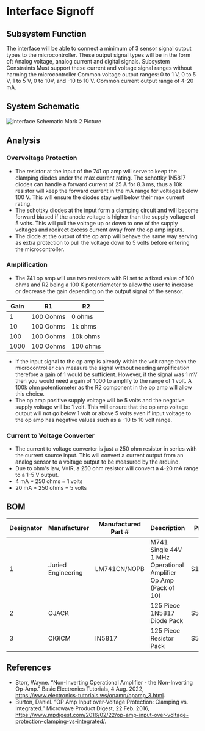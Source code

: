 # Interface Signoff

## Subsystem Function
The interface will be able to connect a minimum of 3 sensor signal output types to the microcontroller. These output signal types will be in the form of: Analog voltage, analog current and digital signals. 
Subsystem Constraints
Must support these current and voltage signal ranges without harming the microcontroller
Common voltage output ranges: 0 to 1 V, 0 to 5 V, 1 to 5 V, 0 to 10V, and -10 to 10 V. 
Common current output range of 4-20 mA.

## System Schematic
![Interface Schematic Mark 2 Picture](https://user-images.githubusercontent.com/118490274/219454627-441b4e7b-a791-4570-bbc5-45335db35594.PNG)

## Analysis
### Overvoltage Protection
* The resistor at the input of the 741 op amp will serve to keep the clamping diodes under the max current rating. The schottky 1N5817 diodes can handle a forward current of 25 A for 8.3 ms, thus a 10k resistor will keep the forward current in the mA range for voltages below 100 V. This will ensure the diodes stay well below their max current rating.
* The schottky diodes at the input form a clamping circuit and will become forward biased if the anode voltage is higher than the supply voltage of 5 volts. This will pull the voltage up or down to one of the supply voltages and redirect excess current away from the op amp inputs. 
* The diode at the output of the op amp will behave the same way serving as extra protection to pull the voltage down to 5 volts before entering the microcontroller.

### Amplification
* The 741 op amp will use two resistors with Rl set to a fixed value of 100 ohms and R2 being a 100 K potentiometer to allow the user to increase or decrease the gain depending on the output signal of the sensor.

| Gain          | R1            | R2              |               
| ------------- | ------------- | -------------   |
|1              | 100 Oohms     |  0 ohms         |
|10             | 100 Oohms     |  1k ohms        |
|100            | 100 Oohms     |  10k ohms       |
|1000           | 100 Oohms     |  100 ohms       |

* If the input signal to the op amp is already within the volt range then the microcontroller can measure the signal without needing amplification therefore a gain of 1 would be sufficient. However, if the signal was 1 mV then you would need a gain of 1000 to amplify to the range of 1 volt. A 100k ohm potentiometer as the R2 component in the op amp will allow this choice. 
* The op amp positive supply voltage will be 5 volts and the negative supply voltage will be 1 volt. This will ensure that the op amp voltage output will not go below 1 volt or above 5 volts even if input voltage to the op amp has negative values such as a -10 to 10 volt range. 

### Current to Voltage Converter
* The current to voltage converter is just a 250 ohm resistor in series with the current source input. This will convert a current output from an analog sensor to a voltage output to be measured by the arduino. 
* Due to ohm's law, V=IR, a 250 ohm resistor will convert a 4-20 mA range to a 1-5 V output.
* 4 mA * 250 ohms = 1 volts
* 20 mA * 250 ohms = 5 volts  

## BOM

|Designator   |Manufacturer      |Manufactured Part # |Description                                                      | Price       |
|-------------|------------------|--------------------|-----------------------------------------------------------------|-------------|
| 1           |Juried Engineering| LM741CN/NOPB       | M741 Single 44V 1 MHz Operational Amplifier Op Amp (Pack of 10) | $12.09      |
| 2           | OJACK            |                    | 125 Piece 1N5817 Diode Pack                                     | $5.99       |
| 3           | CIGICM           | IN5817             | 125 Piece Resistor Pack                                         | $5.99       |


## References
* Storr, Wayne. “Non-Inverting Operational Amplifier - the Non-Inverting Op-Amp.” Basic Electronics Tutorials, 4 Aug. 2022, https://www.electronics-tutorials.ws/opamp/opamp_3.html.
* Burton, Daniel. “OP Amp Input over-Voltage Protection: Clamping vs. Integrated.” Microwave Product Digest, 22 Feb. 2016, https://www.mpdigest.com/2016/02/22/op-amp-input-over-voltage-protection-clamping-vs-integrated/. 











